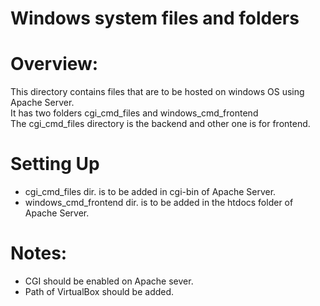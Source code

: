 # Windows system files and folders

# Overview:
This directory contains files that are to be hosted on windows OS using Apache Server.
<br> It has two folders cgi_cmd_files and windows_cmd_frontend
<br> The cgi_cmd_files directory is the backend and other one is for frontend.

# Setting Up 
- cgi_cmd_files dir. is to be added in cgi-bin of Apache Server.
- windows_cmd_frontend dir. is to be added in the htdocs folder of Apache Server.

# Notes: 
- CGI should be enabled on Apache sever.
- Path of VirtualBox should be added.
